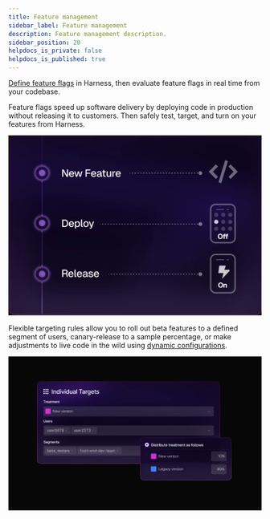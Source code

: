```yaml
---
title: Feature management
sidebar_label: Feature management
description: Feature management description.
sidebar_position: 20
helpdocs_is_private: false
helpdocs_is_published: true
---
```


[Define feature flags](docs/feature-management-experimentation/40-feature-management/docs/quickstart-create-a-feature-flag.md) in Harness, then evaluate feature flags in real time from your codebase.

<div style={{display: 'flex', width:'100%', boxSizing: 'border-box'}}>
<div style={{paddingRight:'10px'}}>

Feature flags speed up software delivery by deploying code in production without releasing it to customers. Then safely test, target, and turn on your features from Harness.

</div>
<div style={{maxWidth: '380px'}} align='right'>

![](./static/new-feature.png)

</div>
</div>

Flexible targeting rules allow you to roll out beta features to a defined segment of users, canary-release to a sample percentage, or make adjustments to live code in the wild using [dynamic configurations](docs/feature-management-experimentation/40-feature-management/docs/feature-flags/treatments/dynamic-configurations.md).

![](./static/feature-flag.png)